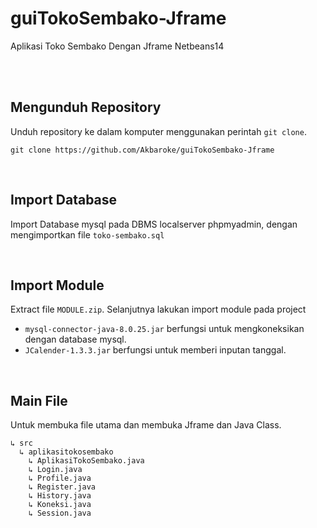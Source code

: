# guiTokoSembako-Jframe
Aplikasi Toko Sembako Dengan Jframe Netbeans14

<br><br>

## Mengunduh Repository
Unduh repository ke dalam komputer menggunakan perintah `git clone`.
```
git clone https://github.com/Akbaroke/guiTokoSembako-Jframe
```

<br>

## Import Database
Import Database mysql pada DBMS localserver phpmyadmin, dengan mengimportkan file `toko-sembako.sql`

<br>

## Import Module
Extract file `MODULE.zip`. Selanjutnya lakukan import module pada project
- `mysql-connector-java-8.0.25.jar` berfungsi untuk mengkoneksikan dengan database mysql.
- `JCalender-1.3.3.jar` berfungsi untuk memberi inputan tanggal.

<br>

## Main File
Untuk membuka file utama dan membuka Jframe dan Java Class. <br>
```
↳ src
  ↳ aplikasitokosembako
    ↳ AplikasiTokoSembako.java
    ↳ Login.java
    ↳ Profile.java
    ↳ Register.java
    ↳ History.java
    ↳ Koneksi.java
    ↳ Session.java
```
